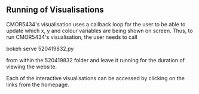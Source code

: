 ## Running of Visualisations
CMOR5434's visualisation uses a callback loop for the user to be able to update which x, y and colour
variables are being shown on screen.
Thus, to run CMOR5434's visualisation, the user needs to call

bokeh serve 520419832.py

from within the 520419832 folder and leave it running for the duration of viewing the website.

Each of the interactive visualisations can be accessed by clicking on the links from the homepage.
